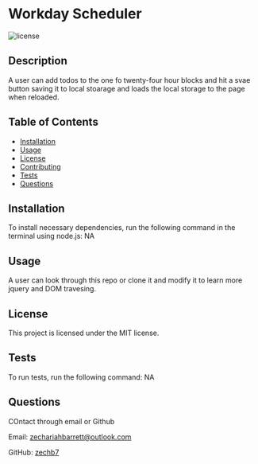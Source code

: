 # Workday Scheduler
![license](https://img.shields.io/badge/license-MIT-blue)
## Description
A user can add todos to the one fo twenty-four hour blocks and hit a svae button saving it to local stoarage and loads the local storage to the page when reloaded.

## Table of Contents
* [Installation](#installation)
* [Usage](#usage) 
* [License](#license)
* [Contributing](#contributing)
* [Tests](#tests)
* [Questions](#questions)

## Installation
To install necessary dependencies, run the following command in the terminal using node.js: NA

## Usage 
A user can look through this repo or clone it and modify it to learn more jquery and DOM travesing.

## License
This project is licensed under the MIT license.
    

## Tests
To run tests, run the following command:
NA

## Questions
COntact through email or Github

Email: zechariahbarrett@outlook.com

GitHub: [zechb7](https://github.com/zechb7) 